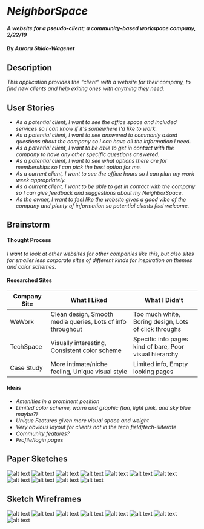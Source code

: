 # _NeighborSpace_

#### _A website for a pseudo-client; a community-based workspace company, 2/22/19_

#### By _**Aurora Shido-Wagenet**_

## Description

_This application provides the "client" with a website for their company, to find new clients and help exiting ones with anything they need._

## User Stories

* _As a potential client, I want to see the office space and included services so I can know if it's somewhere I'd like to work._
* _As a potential client, I want to see answered to commonly asked questions about the company so I can have all the information I need._
* _As a potential client, I want to be able to get in contact with the company to have any other specific questions answered._
* _As a potential client, I want to see what options there are for memberships so I can pick the best option for me._
* _As a current client, I want to see the office hours so I can plan my work week appropriately._
* _As a current client, I want to be able to get in contact with the company so I can give feedback and suggestions about my NeighborSpace._
* _As the owner, I want to feel like the website gives a good vibe of the company and plenty of information so potential clients feel welcome._

## Brainstorm

#### Thought Process
  _I want to look at other websites for other companies like this, but also sites for smaller less corporate sites of different kinds for inspiration on themes and color schemes._

#### Researched Sites

Company Site | What I Liked | What I Didn't
------------- | ----- | ------
WeWork | Clean design, Smooth media queries, Lots of info throughout | Too much white, Boring design, Lots of click throughs
TechSpace | Visually interesting, Consistent color scheme | Specific info pages kind of bare, Poor visual hierarchy
Case Study | More intimate/niche feeling, Unique visual style | Limited info, Empty looking pages

#### Ideas
* _Amenities in a prominent position_
* _Limited color scheme, warm and graphic (tan, light pink, and sky blue maybe?)_
* _Unique Features given more visual space and weight_
* _Very obvious layout for clients not in the tech field/tech-illiterate_
* _Community features?_
* _Profile/login pages_

## Paper Sketches

![alt text](img/sketches/IMG_9362.JPG)
![alt text](img/sketches/IMG_9363.JPG)
![alt text](img/sketches/IMG_9364.JPG)
![alt text](img/sketches/IMG_9365.JPG)
![alt text](img/sketches/IMG_9366.JPG)
![alt text](img/sketches/IMG_9367.JPG)
![alt text](img/sketches/IMG_9368.JPG)
![alt text](img/sketches/IMG_9369.JPG)
![alt text](img/sketches/IMG_9370.JPG)
![alt text](img/sketches/IMG_9371.JPG)
![alt text](img/sketches/IMG_9372.JPG)

## Sketch Wireframes

![alt text](img/wireframes/landing-pic.png)
![alt text](img/wireframes/menu-pic.png)
![alt text](img/wireframes/contact-pic.png)
![alt text](img/wireframes/team-select-pic.png)
![alt text](img/wireframes/packages-pic.png)
![alt text](img/wireframes/form-empty-pic.png)
![alt text](img/wireframes/form-partial-pic.png)
![alt text](img/wireframes/form-complete-pic.png)

<!-- ## Setup/Installation Requirements

* _Use your command terminal (gitbash if you're using a windows machine) to clone the latest commit from Github, using the url provided_
* _Open with a text editor such as Atom to view the code_
* _Then, open the file labeled "index.html" with your preferred web browser, such as Chrome, to view the actual page_

## Known Bugs

_there are currently no known bugs._

## Support and contact details
_If you encounter any bugs or issues not documented during your experience, please feel free to contact me at my email: nathans-email@email.com_

## Technologies used

_This application was created using HTML, CSS, Bootstrap, Javascript and Jquery_
_Music royalty-free from BenSound and Purple-Planet.com_

### License

Copyright (c) 2019 **_ Aurora Shido-Wagenet, Nathan Nielson, Nayomi Morita, Slater Smith, Epicodus_**

Permission is hereby granted, free of charge, to any person obtaining a copy
of this software and associated documentation files (the "Software"), to deal
in the Software without restriction, including without limitation the rights
to use, copy, modify, merge, publish, distribute, sublicense, and/or sell
copies of the Software, and to permit persons to whom the Software is
furnished to do so, subject to the following conditions:

The above copyright notice and this permission notice shall be included in all
copies or substantial portions of the Software.

THE SOFTWARE IS PROVIDED "AS IS", WITHOUT WARRANTY OF ANY KIND, EXPRESS OR
IMPLIED, INCLUDING BUT NOT LIMITED TO THE WARRANTIES OF MERCHANTABILITY,
FITNESS FOR A PARTICULAR PURPOSE AND NONINFRINGEMENT. IN NO EVENT SHALL THE
AUTHORS OR COPYRIGHT HOLDERS BE LIABLE FOR ANY CLAIM, DAMAGES OR OTHER
LIABILITY, WHETHER IN AN ACTION OF CONTRACT, TORT OR OTHERWISE, ARISING FROM,
OUT OF OR IN CONNECTION WITH THE SOFTWARE OR THE USE OR OTHER DEALINGS IN THE
SOFTWARE. -->
